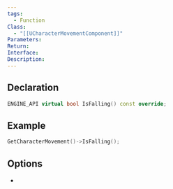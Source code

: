 ```yaml
---
tags:
  - Function
Class:
  - "[[UCharacterMovementComponent]]"
Parameters: 
Return: 
Interface: 
Description:
---
```

## Declaration

```cpp
ENGINE_API virtual bool IsFalling() const override;
```

## Example

```cpp
GetCharacterMovement()->IsFalling();
```

## Options
- 